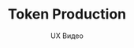 ---
layout: embed
permalink: apps/mint/architectures/token-production/ux-videos
lang: ru
page_id: apps-mint-architectures-token-production-video

title: Token Production
subtitle: UX Видео
backUrl: /ru/apps/mint/architectures/token-production
---